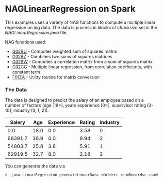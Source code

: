 # NAGLinearRegression on Spark

This examples uses a variety of NAG functions to compute a multiple linear regression on big data. The data is process in blocks of *chucksize* set in the *NAGLinearRegression.java* file.

NAG functions used:
- [G02BU]  - Computes weighted sum of squares matrix
- [G02BZ]  - Combines two sums of squares matrices
- [G02BW]  - Computes a correlation matrix from a sum of squares matrix
- [G02CG]  - Multiple linear regression, from correlation coefficients, with constant term
- [F01ZA]  - Utility routine for matrix conversion

### The Data

The data is designed to predict the salary of an employee based on a number of factors (age [18>], years experience [0>], supervisor rating [0-10], industry [0, 1, 2]).

| Salery  | Age  | Experience  | Rating  | Industry  |
|---|---|---|---|---|
|0.0|18.0|0.0|3.58|0|
|68391.7|36.9|0.0 |9.94|2|
|54803.7|25.8|3.8 |5.91|1|
|62919.5|32.7|8.0 |2.18|2|

You can generate the data via
```sh
$  java LinearRegression generateLinearData <folder> <numRecords> <numFiles>"
```

[G02BU]: http://www.nag.com/numeric/fl/nagdoc_fl24/html/G02/g02buf.html
[G02BZ]: http://www.nag.com/numeric/fl/nagdoc_fl24/html/G02/g02bzf.html
[G02BW]: http://www.nag.com/numeric/fl/nagdoc_fl24/html/G02/g02bwf.html
[G02CG]: http://www.nag.com/numeric/fl/nagdoc_fl24/html/G02/g02cgf.html
[F01ZA]: http://www.nag.com/numeric/fl/nagdoc_fl24/html/F01/f01zaf.html



